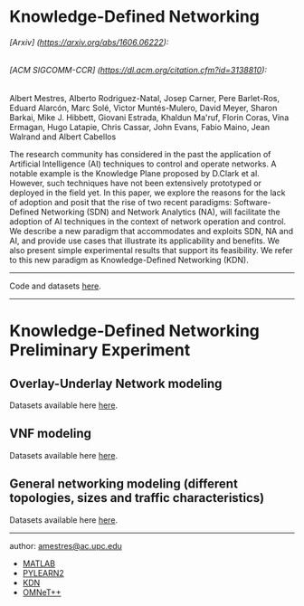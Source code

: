 # Knowledge-Defined Networking 

###### [Arxiv] (https://arxiv.org/abs/1606.06222):
###### [ACM SIGCOMM-CCR] (https://dl.acm.org/citation.cfm?id=3138810):
Albert Mestres,	Alberto Rodriguez-Natal, Josep Carner, Pere Barlet-Ros, Eduard Alarcón, Marc Solé, Victor Muntés-Mulero, David Meyer, Sharon Barkai, Mike J. Hibbett, Giovani Estrada, Khaldun Ma'ruf, Florin Coras, Vina Ermagan, Hugo Latapie, Chris Cassar, John Evans, Fabio Maino, Jean Walrand and Albert Cabellos

The research community has considered in the past the application of Artificial Intelligence (AI) techniques to control and operate networks. A notable example is the Knowledge Plane proposed by D.Clark et al. However, such techniques have not been extensively prototyped or deployed in the field yet. In this paper, we explore the reasons for the lack of adoption and posit that the rise of two recent paradigms: Software-Defined Networking (SDN) and Network Analytics (NA), will facilitate the adoption of AI techniques in the context of network operation and control. We describe a new paradigm that accommodates and exploits SDN, NA and AI, and provide use cases that illustrate its applicability and benefits. We also present simple experimental results that support its feasibility. We refer to this new paradigm as Knowledge-Defined Networking (KDN).

---

Code and datasets [here](https://github.com/knowledgedefinednetworking/-knowledge-defined-networking).

---

# Knowledge-Defined Networking Preliminary Experiment

## Overlay-Underlay Network modeling

Datasets available here [here](http://knowledgedefinednetworking.org/).



## VNF modeling

Datasets available here [here](http://knowledgedefinednetworking.org/).



## General networking modeling (different topologies, sizes and traffic characteristics)

Datasets available here [here](http://knowledgedefinednetworking.org/).


---

author: amestres@ac.upc.edu

* [MATLAB](https://www.mathworks.com/products/matlab.html)
* [PYLEARN2](http://deeplearning.net/software/pylearn2/)
* [KDN](https://arxiv.org/abs/1606.06222)
* [OMNeT++](https://omnetpp.org/)
